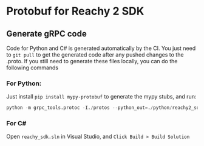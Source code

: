 # Protobuf for Reachy 2 SDK

## Generate gRPC code

Code for Python and C# is generated automatically by the CI. You just need to `git pull` to get the generated code after any pushed changes to the .proto. If you still need to generate these files locally, you can do the following commands

### For Python:

Just install `pip install mypy-protobuf` to generate the mypy stubs, and run:

```python
python -m grpc_tools.protoc -I./protos --python_out=./python/reachy2_sdk_api --grpc_python_out=./python/reachy2_sdk_api --mypy_out=./python/reachy2_sdk_api --mypy_grpc_out=./python/reachy2_sdk_api  ./protos/*.proto
```

### For C#

Open `reachy_sdk.sln` in Visual Studio, and `Click Build > Build Solution`